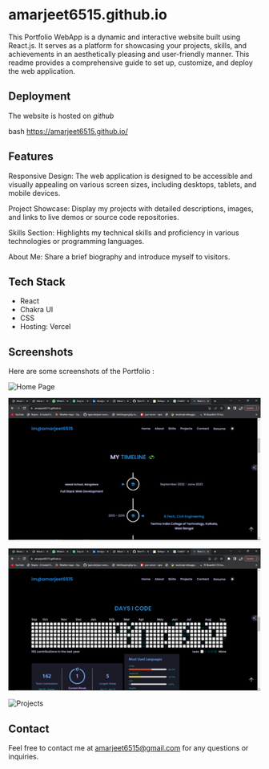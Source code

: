 # amarjeet6515.github.io

This Portfolio WebApp is a dynamic and interactive website built using React.js. 
It serves as a platform for showcasing your projects, skills, and achievements in an aesthetically pleasing and user-friendly manner.
This readme provides a comprehensive guide to set up, customize, and deploy the web application.

## Deployment

The website is hosted on *github*

bash
  https://amarjeet6515.github.io/


## Features

Responsive Design: The web application is designed to be accessible and visually appealing on various screen sizes, including desktops, tablets, and mobile devices.

Project Showcase: Display my projects with detailed descriptions, images, and links to live demos or source code repositories.

Skills Section: Highlights my technical skills and proficiency in various technologies or programming languages.

About Me: Share a brief biography and introduce myself to visitors.

## Tech Stack

-  React
-  Chakra UI
-  CSS
- Hosting: Vercel


## Screenshots

Here are some screenshots of the Portfolio :

![Home Page](Images/home.png)

![Timeline](Images/timeline.png)

![Github](Images/git.png)

![Projects](Images/project.png)



## Contact

Feel free to contact me at amarjeet6515@gmail.com for any questions or inquiries.
